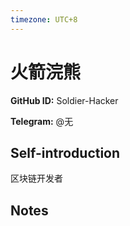 ```yaml
---
timezone: UTC+8
---
```


# 火箭浣熊

**GitHub ID:** Soldier-Hacker

**Telegram:** @无

## Self-introduction

区块链开发者

## Notes

<!-- Content_START -->


<!-- Content_END -->
